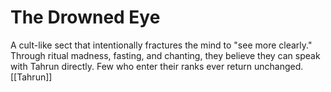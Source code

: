 # The Drowned Eye


A cult-like sect that intentionally fractures the mind to "see more clearly." Through ritual madness, fasting, and chanting, they believe they can speak with Tahrun directly. Few who enter their ranks ever return unchanged.
[[Tahrun]]
